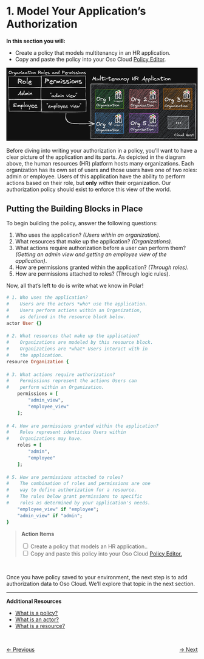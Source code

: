 # 1. Model Your Application’s Authorization
**In this section you will:**
- Create a policy that models multitenancy in an HR application.
- Copy and paste the policy into your Oso Cloud [Policy Editor](https://ui.osohq.com/policy/).

![hr-app-diagram.png](./images/hr-app-diagram.png)

Before diving into writing your authorization in a policy, you’ll want to have a clear picture of the application and its parts. As depicted in the diagram above, the human resources (HR) platform hosts many organizations. Each organization has its own set of users and those users have one of two roles: admin or employee. Users of this application have the ability to perform actions based on their role, but ****only**** *within* their organization. Our authorization policy should exist to enforce this view of the world.

## Putting the Building Blocks in Place
To begin building the policy, answer the following questions:

1. Who uses the application? *(Users within an organization).*
1. What resources that make up the application? *(Organizations).*
1. What actions require authorization before a user can perform them? *(Getting an admin view and getting an employee view of the application)*.
1. How are permissions granted within the application? *(Through roles)*.
1. How are permissions attached to roles? (Through logic rules).

Now, all that’s left to do is write what we know in Polar!

```ruby
# 1. Who uses the application?
#    Users are the actors *who* use the application.
#    Users perform actions within an Organization,
#    as defined in the resource block below.
actor User {}

# 2. What resources that make up the application?
#    Organizations are modeled by this resource block.
#    Organizations are *what* Users interact with in
#    the application.
resource Organization {

# 3. What actions require authorization?
#    Permissions represent the actions Users can
#    perform within an Organization.
    permissions = [
        "admin_view",
        "employee_view"
    ];

# 4. How are permissions granted within the application?
#    Roles represent identities Users within
#    Organizations may have.
    roles = [
        "admin",
        "employee"
    ];

# 5. How are permissions attached to roles?
#    The combination of roles and permissions are one
#    way to define authorization for a resource.
#    The rules below grant permissions to specific
#    roles as determined by your application's needs.
    "employee_view" if "employee";
    "admin_view" if "admin";
}
```

> **Action Items**
> <div>
>  <input type="checkbox" name="ai_0">
>   <label for="ai_0">Create a policy that models an HR application..</label>
> </div>
> <div>
>   <input type="checkbox" name="ai_1">
>   <label for="ai_1">Copy and paste this policy into your Oso Cloud <a href="https://ui.osohq.com/policy/"> Policy Editor. </a></label>
> </div>
</br>

Once you have policy saved to your environment, the next step is to add authorization data to Oso Cloud. We’ll explore that topic in the next section.

---

**Additional Resources**
- [What is a policy?](https://www.osohq.com/docs/reference/glossary#policies)
- [What is an actor?](https://www.osohq.com/docs/reference/glossary#actors)
- [What is a resource?](https://www.osohq.com/docs/reference/glossary#resources)

</br>
<p style="text-align:left;">
    <a href="0-human-resources-application.md">← Previous</a>
    <span style="float:right;">
        <a href="2-add-authz-data.md">→ Next</a>
    </span>
</p>